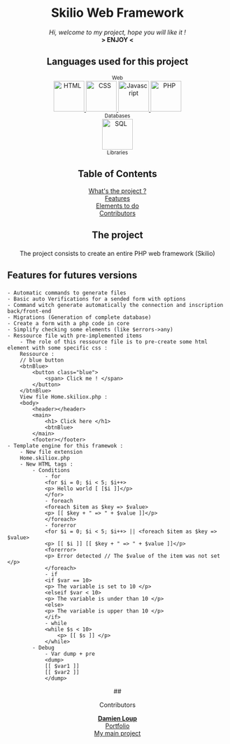 <div align="center">
    <h1>Skilio Web Framework</h1>
    <i>Hi, welcome to my project, hope you will like it !</i> <br />
    <b> > ENJOY < </b>
</div>
<div align="center">
     <h2>Languages used for this project</h2>
     <sub> Web </sub>
     <br />
     <a href="https://fr.wikipedia.org/wiki/Hypertext_Markup_Language">
        <img height="70" alt="HTML" src="https://th.bing.com/th/id/R.36269ef32e1901bd994603c2cb801be1?rik=AHcjqaBm9jncxA&pid=ImgRaw&r=0" />
     </a>
     <a href="https://en.wikipedia.org/wiki/CSS">
        <img height="70" alt="CSS" src="https://www.kindpng.com/picc/m/464-4640184_css3-png-download-css-icon-transparent-png.png" />
     </a>
     <a href="https://www.javascript.com/">
        <img height="70" alt="Javascript" src="https://p7.hiclipart.com/preview/793/545/309/javascript-programmer-node-js-web-application-vector-markup-language.jpg" />
     </a>
     <a href="https://www.php.net/">
        <img height="70" alt="PHP" src="https://th.bing.com/th/id/OIP.bWdhB1dI1fYIYszoMnb_7AAAAA?pid=ImgDet&rs=1" />
     </a>
     <br />
     <sub> Databases </sub>
     <br />
     <a href="https://en.wikipedia.org/wiki/SQL">
        <img height="70" alt="SQL" src="https://img.favpng.com/16/0/21/sql-server-logo-png-favpng-pXyDxFrAFhWQUeLq6SrgeND1g.jpg" />
     </a>
    <br />
    <sub> Libraries </sub>
    <br />
</div>
<div align="center">
    <h2 align="center">Table of Contents</h2>
  
   [What's the project ?](#the-project)   <br>
   [Features](#features)                   <br>
   [Elements to do](#elements-to-do)       <br>
   [Contributors](#contributors)
</div>

<div align="center">
    
   ## <p align="center">The project</p>
   The project consists to create an entire PHP web framework (Skilio)
</div>
    
   ## <p>Features for futures versions</p>
    - Automatic commands to generate files
    - Basic auto Verifications for a sended form with options
    - Command witch generate automatically the connection and inscription back/front-end
    - Migrations (Generation of complete database)
    - Create a form with a php code in core
    - Simplify checking some elements (like $errors->any)
    - Ressource file with pre-implemented items
        - The role of this ressource file is to pre-create some html element with some specific css :
        Ressource :
        // blue button
        <btnBlue>
            <button class="blue">
                <span> Click me ! </span>
            </button>
        </btnBlue>
        View file Home.skiliox.php :
        <body>
            <header></header>
            <main>
                <h1> Click here </h1>
                <btnBlue>
            </main>
            <footer></footer>
    - Template engine for this framewok :
        - New file extension
        Home.skiliox.php
        - New HTML tags : 
            - Conditions
                - for 
                <for $i = 0; $i < 5; $i++>
                <p> Hello world [ [$i ]]</p>
                </for>
                - foreach
                <foreach $item as $key => $value>
                <p> [[ $key + " => " + $value ]]</p>
                </foreach>
                - forerror
                <for $i = 0; $i < 5; $i++> || <foreach $item as $key => $value>
                <p> [[ $i ]] [[ $key + " => " + $value ]]</p>
                <forerror>
                <p> Error detected // The $value of the item was not set </p>
                </foreach>
                - if
                <if $var == 10>
                <p> The variable is set to 10 </p>
                <elseif $var < 10>
                <p> The variable is under than 10 </p>
                <else>
                <p> The variable is upper than 10 </p>
                </if>
                - while 
                <while $s < 10>
                    <p> [[ $s ]] </p>
                </while>
            - Debug
                - Var dump + pre
                <dump>
                [[ $var1 ]]
                [[ $var2 ]]
                </dump>
                
                    
<div align="center">
   ## <p align="center">Contributors</p>
   <b>
       <a href="https://github.com/dam277">Damien Loup</a>
   </b>                     
   <br>
   <a href="https://dam277.github.io/P_Portfolio/">Portfolio</a>       <br>
   <a href="https://skiliox.com">My main project</a>
   </p>
</div>
